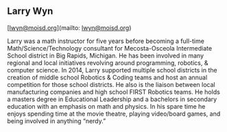 ## Larry Wyn

[lwyn@moisd.org](mailto: lwyn@moisd.org)

Larry was a math instructor for five years before becoming a full-time Math/Science/Technology consultant for Mecosta-Osceola Intermediate School district in Big Rapids, Michigan. He has been involved in many regional and local initiatives revolving around programming, robotics, & computer science. In 2014, Larry supported multiple school districts in the creation of middle school Robotics & Coding teams and host an annual competition for those school districts. He also is the liaison between local manufacturing companies and high school FIRST Robotics teams. He holds a masters degree in Educational Leadership and a bachelors in secondary education with an emphasis on math and physics. In his spare time he enjoys spending time at the movie theatre, playing video/board games, and being involved in anything “nerdy.”
